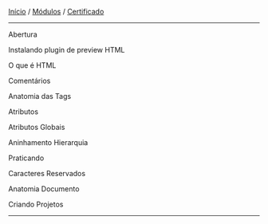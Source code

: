 [Início](https://github.com/Thalyalm/rocketseat-trilha-fundamentar) /
[Módulos](https://github.com/Thalyalm/rocketseat-trilha-fundamentar/tree/main/modulos) /
[Certificado](https://github.com/Thalyalm/rocketseat-trilha-fundamentar/tree/main/certificado)

---

Abertura

Instalando plugin de preview HTML

O que é HTML

Comentários

Anatomia das Tags

Atributos

Atributos Globais

Aninhamento Hierarquia

Praticando

Caracteres Reservados

Anatomia Documento

Criando Projetos

---